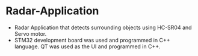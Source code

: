 # Radar-Application
 * Radar Application that detects surrounding objects using HC-SR04 and Servo motor.
 * STM32 development board was used and programmed in C++ language. QT was used as the UI and programmed in C++.
